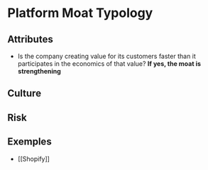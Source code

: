 # Platform Moat Typology

## Attributes

- Is the company creating value for its customers faster than it participates in the economics of that value? **If yes, the moat is strengthening**

## Culture



## Risk


## Exemples

- [[Shopify]]